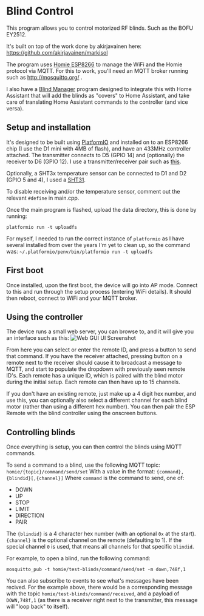 # Blind Control

This program allows you to control motorized RF blinds. Such as the BOFU EY2512.

It's built on top of the work done by akirjavainen here: https://github.com/akirjavainen/markisol

The program uses [Homie ESP8266](https://github.com/homieiot/homie-esp8266) to manage the WiFi and the Homie protocol via MQTT. For this to work, you'll need an MQTT broker running such as http://mosquitto.org/ .

I also have a [Blind Manager](https://github.com/sillyfrog/blindsmanager) program designed to integrate this with Home Assistant that will add the blinds as "covers" to Home Assistant, and take care of translating Home Assistant commands to the controller (and vice versa).

## Setup and installation

It's designed to be built using [PlatformIO](https://platformio.org/) and installed on to an ESP8266 chip (I use the D1 mini with 4MB of flash), and have an 433MHz controller attached. The transmitter connects to D5 (GPIO 14) and (optionally) the receiver to D6 (GPIO 12). I use a transmitter/receiver pair such as [this](https://www.aliexpress.com/item/2024422377.html).

Optionally, a SHT3x temperature sensor can be connected to D1 and D2 (GPIO 5 and 4), I used a [SHT31](https://www.aliexpress.com/item/4000186501433.html).

To disable receiving and/or the temperature sensor, comment out the relevant `#define` in main.cpp.

Once the main program is flashed, upload the data directory, this is done by running:

```
platformio run -t uploadfs
```

For myself, I needed to run the correct instance of `platformio` as I have several installed from over the years I'm yet to clean up, so the command was: `~/.platformio/penv/bin/platformio run -t uploadfs`

## First boot

Once installed, upon the first boot, the device will go into AP mode. Connect to this and run through the setup process (entering WiFi details). It should then reboot, connect to WiFi and your MQTT broker.

## Using the controller

The device runs a small web server, you can browse to, and it will give you an interface such as this:
![Web GUI UI Screenshot](https://raw.githubusercontent.com/sillyfrog/homie_blind_control/master/images/blindcontrol.png)

From here you can select or enter the remote ID, and press a button to send that command. If you have the receiver attached, pressing button on a remote next to the receiver should cause it to broadcast a message to MQTT, and start to populate the dropdown with previously seen remote ID's. Each remote has a unique ID, which is paired with the blind motor during the initial setup. Each remote can then have up to 15 channels.

If you don't have an existing remote, just make up a 4 digit hex number, and use this, you can optionally also select a different channel for each blind motor (rather than using a different hex number). You can then pair the ESP Remote with the blind controller using the onscreen buttons.

## Controlling blinds

Once everything is setup, you can then control the blinds using MQTT commands.

To send a command to a blind, use the following MQTT topic:
`homie/{topic}/command/send/set`
With a value in the format:
`{command},{blindid}[,{channel}]`
Where `command` is the command to send, one of:

- DOWN
- UP
- STOP
- LIMIT
- DIRECTION
- PAIR

The `{blindid}` is a 4 character hex number (with an optional `0x` at the start). `{channel}` is the optional channel on the remote (defaulting to 1). If the special channel `0` is used, that means all channels for that specific `blindid`.

For example, to open a blind, run the following command:

```
mosquitto_pub -t homie/test-blinds/command/send/set -m down,748f,1
```

You can also subscribe to events to see what's messages have been recived. For the example above, there would be a corresponding message with the topic `homie/test-blinds/command/received`, and a payload of `DOWN,748f,1` (as there is a receiver right next to the transmitter, this message will "loop back" to itself).

